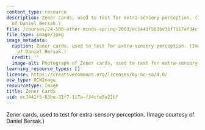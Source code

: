 ```yaml
---
content_type: resource
description: Zener cards, used to test for extra-sensory perception. (Image courtesy
  of Daniel Bersak.)
file: /courses/24-500-other-minds-spring-2003/ec1441f563be31f7117af34cfe5a21bf_24-500s03.jpg
file_type: image/jpeg
image_metadata:
  caption: Zener cards, used to test for extra-sensory perception. (Image courtesy
    of Daniel Bersak.)
  credit: ''
  image-alt: Photograph of Zener cards, used to test for extra-sensory perception.
learning_resource_types: []
license: https://creativecommons.org/licenses/by-nc-sa/4.0/
ocw_type: OCWImage
resourcetype: Image
title: Zener Cards
uid: ec1441f5-63be-31f7-117a-f34cfe5a21bf
---
```

Zener cards, used to test for extra-sensory perception. (Image courtesy of Daniel Bersak.)